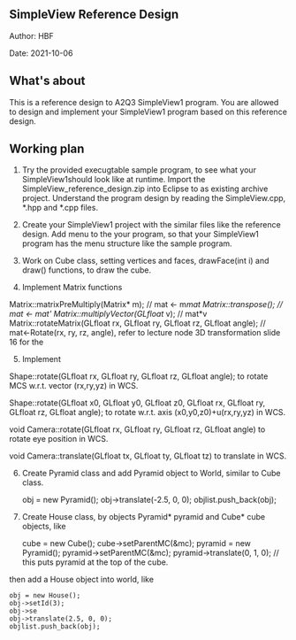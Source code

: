 ## SimpleView Reference Design

Author: HBF

Date: 2021-10-06

## What's about

This is a reference design to A2Q3 SimpleView1 program. You are allowed to design and implement your SimpleView1 program based on this reference design. 


## Working plan


1. Try the provided execugtable sample program, to see what your SimpleView1should look like at runtime. Import the SimpleView_reference_design.zip into Eclipse to as existing archive project. Understand the program design by reading the SimpleView.cpp, *.hpp and *.cpp files.  
2. Create your SimpleView1 project with the similar files like the reference design. Add menu to the your program, so that your SimpleView1 program has the menu structure like the sample program. 

3. Work on Cube class, setting vertices and faces, drawFace(int i) and draw() functions, to draw the cube. 

4. Implement Matrix functions 

Matrix::matrixPreMultiply(Matrix* m);  	// mat <- m*mat
Matrix::transpose();  				    // mat <- mat'
Matrix::multiplyVector(GLfloat* v);     // mat*v
Matrix::rotateMatrix(GLfloat rx, GLfloat ry, GLfloat rz, GLfloat angle); // mat<-Rotate(rx, ry, rz, angle), refer to lecture node 3D transformation slide 16 for the 

5. Implement 

Shape::rotate(GLfloat  rx, GLfloat  ry, GLfloat rz, GLfloat  angle); to rotate MCS w.r.t. vector  (rx,ry,yz) in WCS.

Shape::rotate(GLfloat x0, GLfloat  y0, GLfloat  z0, GLfloat  rx, GLfloat  ry, GLfloat rz, GLfloat  angle); to rotate w.r.t. axis (x0,y0,z0)+u(rx,ry,yz) in WCS.

void Camera::rotate(GLfloat rx, GLfloat ry, GLfloat rz, GLfloat angle) 
to rotate eye position in WCS.

void Camera::translate(GLfloat tx, GLfloat ty, GLfloat tz) 
to translate in WCS. 


6. Create Pyramid class and add Pyramid object to World, similar to Cube class. 

	obj = new Pyramid();
	obj->translate(-2.5, 0, 0);
	objlist.push_back(obj);


7. Create House class, by objects Pyramid* pyramid and Cube* cube objects, like 
   
   	cube =  new Cube();
	cube->setParentMC(&mc);
	pyramid = new Pyramid();
	pyramid->setParentMC(&mc);
	pyramid->translate(0, 1, 0); // this puts pyramid at the top of the cube.

  then add a House object into world, like 
  
	obj = new House();
	obj->setId(3);
	obj->se
	obj->translate(2.5, 0, 0);
	objlist.push_back(obj);

